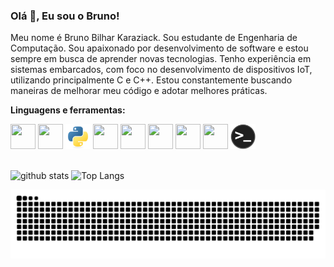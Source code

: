 ### Olá 👋, Eu sou o Bruno!

Meu nome é Bruno Bilhar Karaziack. Sou estudante de Engenharia de Computação. Sou apaixonado por desenvolvimento de software e estou sempre em busca de aprender novas tecnologias. Tenho experiência em sistemas embarcados, com foco no desenvolvimento de dispositivos IoT, utilizando principalmente C e C++. Estou constantemente buscando maneiras de melhorar meu código e adotar melhores práticas.

**Linguagens e ferramentas:**  

<div style="display: inline_block">
<img height="40" width="40" src="https://cdn.jsdelivr.net/gh/devicons/devicon/icons/c/c-original.svg">
<img height="40" width="40" src="https://cdn.jsdelivr.net/gh/devicons/devicon/icons/cplusplus/cplusplus-original.svg">
<img height="40" width="40" src="https://raw.githubusercontent.com/devicons/devicon/master/icons/python/python-original.svg">
<img height="40" width="40" src="https://cdn.jsdelivr.net/gh/devicons/devicon/icons/javascript/javascript-original.svg">
<img height="40" width="40" src="https://cdn.jsdelivr.net/gh/devicons/devicon/icons/git/git-original.svg">
<img height="40" width="40" src="https://cdn.jsdelivr.net/gh/devicons/devicon/icons/arduino/arduino-original-wordmark.svg">
<img height="40" width="40" src="https://cdn.jsdelivr.net/gh/devicons/devicon/icons/raspberrypi/raspberrypi-original.svg">
<img height="40" width="40" src="https://cdn.jsdelivr.net/gh/devicons/devicon/icons/linux/linux-original.svg">
<img height="40" width="40" src="https://raw.githubusercontent.com/github/explore/80688e429a7d4ef2fca1e82350fe8e3517d3494d/topics/terminal/terminal.png">
<br>
<br>
</div>

![github stats](https://github-readme-stats.vercel.app/api?username=bruno-bk&show_icons=true&hide_border=true&theme=dark)
![Top Langs](https://github-readme-stats.vercel.app/api/top-langs/?username=bruno-bk&layout=compact&theme=dark)

<picture>
  <source media="(prefers-color-scheme: dark)" srcset="https://raw.githubusercontent.com/bruno-bk/bruno-bk/output/github-contribution-grid-snake-dark.svg">
  <source media="(prefers-color-scheme: light)" srcset="https://raw.githubusercontent.com/bruno-bk/bruno-bk/output/github-contribution-grid-snake.svg">
  <img alt="github contribution grid snake animation" src="https://raw.githubusercontent.com/bruno-bk/bruno-bk/output/github-contribution-grid-snake.svg">
</picture>
